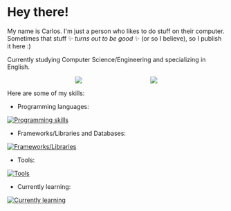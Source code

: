 # Hey there! 

My name is Carlos. I'm just a person who likes to do stuff on their computer. Sometimes that stuff ✨ *turns out to be good* ✨ (or so I believe), so I publish it here :)

Currently studying Computer Science/Engineering and specializing in English.

<p align="center" style="display: flex; justify-content: space-evenly;">
    <img src="https://github-readme-stats.vercel.app/api?username=justcarlux&show_icons=true&theme=transparent&hide_rank=true"></img>
    <img src="https://github-readme-stats.vercel.app/api/top-langs/?username=justcarlux&layout=compact&theme=transparent"></img>
</p>

Here are some of my skills:

- Programming languages:

[![Programming skills](https://skillicons.dev/icons?i=html,css,js,ts,python,java,cs)](https://skillicons.dev)

- Frameworks/Libraries and Databases:

[![Frameworks/Libraries](https://skillicons.dev/icons?i=discordjs,bootstrap,sequelize,express,electron,react,nextjs,tailwind,mongodb,mysql)](https://skillicons.dev)

- Tools:

[![Tools](https://skillicons.dev/icons?i=figma,git,idea,eclipse,vscode,maven,visualstudio,ps,mint)](https://skillicons.dev)

- Currently learning:

[![Currently learning](https://skillicons.dev/icons?i=rust,cpp)](https://skillicons.dev)